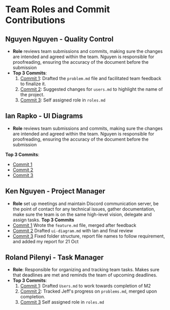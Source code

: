 
# Team Roles and Commit Contributions

## Nguyen Nguyen - Quality Control

- **Role** reviews team submissions and commits, making sure the changes are intended and agreed within the team. Nguyen is responsible for proofreading, ensuring the accuracy of the document before the submission
- **Top 3 Commits**:
  1. [Commit 1](https://github.com/kitanome/course-dependency-chart/commit/f8cac5b956f1bf0738b9a4443edb70b3fda90d50): Drafted the `problem.md` file and facilitated team feedback to finalize it.
  2. [Commit 2](https://github.com/kitanome/course-dependency-chart/pull/7/commits/e1fa1680cd97db683ece559b90ccb752bd686be8): Suggested changes for `users.md` to highlight the name of the project.
  3. [Commit 3](https://github.com/kitanome/course-dependency-chart/commit/8bcc66b6a0892fb36a5298b871d545dae7a34b7d): Self assigned role in `roles.md`

## Ian Rapko - UI Diagrams

- **Role** reviews team submissions and commits, making sure the changes are intended and agreed within the team. Nguyen is responsible for proofreading, ensuring the accuracy of the document before the submission

**Top 3 Commits**:

- [Commit 1](https://github.com/kitanome/course-dependency-chart/pull/11/commits/21867fe1a241bd00c05a436b5698265904df9965)
- [Commit 2](https://github.com/kitanome/course-dependency-chart/pull/11/commits/95664bff2c80d33e921c1b7485c27ef435b5fd9a)
- [Commit 3](https://github.com/kitanome/course-dependency-chart/pull/11/commits/6ed3bf162bb6f31c3589f31a219a7aecd188f592)

## Ken Nguyen - Project Manager
- **Role** set up meetings and maintain Discord communication server, be the point of contact for any technical issues, gather documentation, make sure the team is on the same high-level vision, delegate and assign tasks.
**Top 3 Commits**
- [Commit 1](https://github.com/kitanome/course-dependency-chart/commit/8988d17ba5c6da97987b678b8b3b22701ceb05b2) Wrote the ```feature.md``` file, merged after feedback
- [Commit 2](https://github.com/kitanome/course-dependency-chart/commit/9f23e880f5a203d112d1d2985f04038c439823b3) Drafted ```ui-diagram.md``` with Ian and final review
- [Commit 3](https://github.com/kitanome/course-dependency-chart/commit/c26dd444e96b1a75d72fe52fd8d97b6d73fa4426) Fixed folder structure, report file names to follow requirement, and added my report for 21 Oct

## Roland Pilenyi - Task Manager

- **Role**: Responsible for organizing and tracking team tasks. Makes sure that deadlines are met and reminds the team of upcoming deadlines.
- **Top 3 Commits**:
    1. [Commit 1](https://github.com/kitanome/course-dependency-chart/issues/3): Drafted `Users.md` to work towards completion of M2
    2. [Commit 2](https://github.com/kitanome/course-dependency-chart/pull/8): Tracked Jeff's progress on `problems.md`, merged upon completion.
    3. [Commit 3](https://github.com/kitanome/course-dependency-chart/commit/69833f03b63bac00eb03db1179cfc9bbe3bf8a9d) Self assigned role in `roles.md`